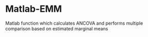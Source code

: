 # Matlab-EMM
Matlab function which calculates ANCOVA and performs multiple comparison based on estimated marginal means
